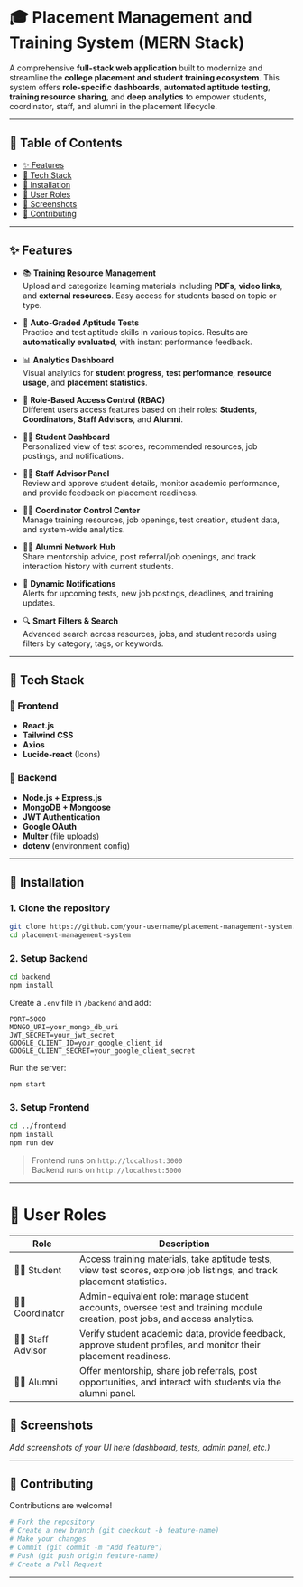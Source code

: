 # 🎓 Placement Management and Training System (MERN Stack)

A comprehensive **full-stack web application** built to modernize and streamline the **college placement and student training ecosystem**. This system offers **role-specific dashboards**, **automated aptitude testing**, **training resource sharing**, and **deep analytics** to empower students, coordinator, staff, and alumni in the placement lifecycle.

---

## 📌 Table of Contents

- [✨ Features](#-features)
- [🧰 Tech Stack](#-tech-stack)
- [🚀 Installation](#-installation)
- [👥 User Roles](#-user-roles)
- [📸 Screenshots](#-screenshots)
- [🤝 Contributing](#-contributing)

---

## ✨ Features

- 📚 **Training Resource Management**  
  Upload and categorize learning materials including **PDFs**, **video links**, and **external resources**. Easy access for students based on topic or type.

- 🧠 **Auto-Graded Aptitude Tests**  
  Practice and test aptitude skills in various topics. Results are **automatically evaluated**, with instant performance feedback.

- 📊 **Analytics Dashboard**  
  Visual analytics for **student progress**, **test performance**, **resource usage**, and **placement statistics**.

- 🔐 **Role-Based Access Control (RBAC)**  
  Different users access features based on their roles: **Students**, **Coordinators**, **Staff Advisors**, and **Alumni**.

- 🧑‍🎓 **Student Dashboard**  
  Personalized view of test scores, recommended resources, job postings, and notifications.

- 🧑‍🏫 **Staff Advisor Panel**  
  Review and approve student details, monitor academic performance, and provide feedback on placement readiness.

- 👨‍💼 **Coordinator Control Center**  
  Manage training resources, job openings, test creation, student data, and system-wide analytics.

- 👩‍💼 **Alumni Network Hub**  
  Share mentorship advice, post referral/job openings, and track interaction history with current students.

- 🔔 **Dynamic Notifications**  
  Alerts for upcoming tests, new job postings, deadlines, and training updates.

- 🔍 **Smart Filters & Search**  
  Advanced search across resources, jobs, and student records using filters by category, tags, or keywords.

---

## 🧰 Tech Stack

### 🔹 Frontend
- **React.js**
- **Tailwind CSS**
- **Axios**
- **Lucide-react** (Icons)

### 🔹 Backend
- **Node.js + Express.js**
- **MongoDB + Mongoose**
- **JWT Authentication**
- **Google OAuth**
- **Multer** (file uploads)
- **dotenv** (environment config)

---

## 🚀 Installation

### 1. Clone the repository
```bash
git clone https://github.com/your-username/placement-management-system.git
cd placement-management-system
```

### 2. Setup Backend
```bash
cd backend
npm install
```

Create a `.env` file in `/backend` and add:

```
PORT=5000
MONGO_URI=your_mongo_db_uri
JWT_SECRET=your_jwt_secret
GOOGLE_CLIENT_ID=your_google_client_id
GOOGLE_CLIENT_SECRET=your_google_client_secret
```

Run the server:
```bash
npm start
```

### 3. Setup Frontend
```bash
cd ../frontend
npm install
npm run dev
```

> Frontend runs on `http://localhost:3000`  
> Backend runs on `http://localhost:5000`

---

# 👥 User Roles

| Role           | Description                                                                                          |
|----------------|--------------------------------------------------------------------------------------------------|
| 🧑‍🎓 Student      | Access training materials, take aptitude tests, view test scores, explore job listings, and track placement statistics. |
| 🧑‍💼 Coordinator  | Admin-equivalent role: manage student accounts, oversee test and training module creation, post jobs, and access analytics.   |
| 🧑‍🏫 Staff Advisor | Verify student academic data, provide feedback, approve student profiles, and monitor their placement readiness.             |
| 👨‍🎓 Alumni       | Offer mentorship, share job referrals, post opportunities, and interact with students via the alumni panel.                   |



## 📸 Screenshots

_Add screenshots of your UI here (dashboard, tests, admin panel, etc.)_

---

## 🤝 Contributing

Contributions are welcome!

```bash
# Fork the repository
# Create a new branch (git checkout -b feature-name)
# Make your changes
# Commit (git commit -m "Add feature")
# Push (git push origin feature-name)
# Create a Pull Request
```

---

